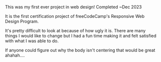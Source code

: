 This was my first ever project in web design! Completed ~Dec 2023

It is the first certification project of freeCodeCamp's Responsive Web Design Program.

It's pretty difficult to look at because of how ugly it is. There are many things I would like to change but I had a fun time making it and felt satisfied with what I was able to do.


If anyone could figure out why the body isn't centering that would be great ahahah.... 
